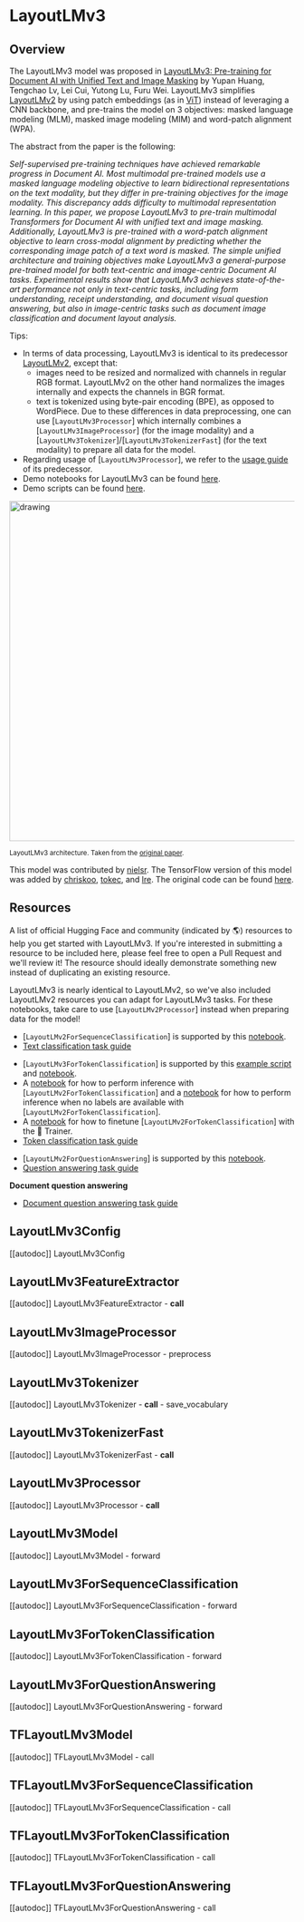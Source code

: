 <!--Copyright 2022 The HuggingFace Team. All rights reserved.

Licensed under the Apache License, Version 2.0 (the "License"); you may not use this file except in compliance with
the License. You may obtain a copy of the License at

http://www.apache.org/licenses/LICENSE-2.0

Unless required by applicable law or agreed to in writing, software distributed under the License is distributed on
an "AS IS" BASIS, WITHOUT WARRANTIES OR CONDITIONS OF ANY KIND, either express or implied. See the License for the
specific language governing permissions and limitations under the License.

⚠️ Note that this file is in Markdown but contain specific syntax for our doc-builder (similar to MDX) that may not be
rendered properly in your Markdown viewer.

-->

# LayoutLMv3

## Overview

The LayoutLMv3 model was proposed in [LayoutLMv3: Pre-training for Document AI with Unified Text and Image Masking](https://arxiv.org/abs/2204.08387) by Yupan Huang, Tengchao Lv, Lei Cui, Yutong Lu, Furu Wei.
LayoutLMv3 simplifies [LayoutLMv2](layoutlmv2) by using patch embeddings (as in [ViT](vit)) instead of leveraging a CNN backbone, and pre-trains the model on 3 objectives: masked language modeling (MLM), masked image modeling (MIM)
and word-patch alignment (WPA).

The abstract from the paper is the following:

*Self-supervised pre-training techniques have achieved remarkable progress in Document AI. Most multimodal pre-trained models use a masked language modeling objective to learn bidirectional representations on the text modality, but they differ in pre-training objectives for the image modality. This discrepancy adds difficulty to multimodal representation learning. In this paper, we propose LayoutLMv3 to pre-train multimodal Transformers for Document AI with unified text and image masking. Additionally, LayoutLMv3 is pre-trained with a word-patch alignment objective to learn cross-modal alignment by predicting whether the corresponding image patch of a text word is masked. The simple unified architecture and training objectives make LayoutLMv3 a general-purpose pre-trained model for both text-centric and image-centric Document AI tasks. Experimental results show that LayoutLMv3 achieves state-of-the-art performance not only in text-centric tasks, including form understanding, receipt understanding, and document visual question answering, but also in image-centric tasks such as document image classification and document layout analysis.*

Tips:

- In terms of data processing, LayoutLMv3 is identical to its predecessor [LayoutLMv2](layoutlmv2), except that:
    - images need to be resized and normalized with channels in regular RGB format. LayoutLMv2 on the other hand normalizes the images internally and expects the channels in BGR format.
    - text is tokenized using byte-pair encoding (BPE), as opposed to WordPiece.
  Due to these differences in data preprocessing, one can use [`LayoutLMv3Processor`] which internally combines a [`LayoutLMv3ImageProcessor`] (for the image modality) and a [`LayoutLMv3Tokenizer`]/[`LayoutLMv3TokenizerFast`] (for the text modality) to prepare all data for the model.
- Regarding usage of [`LayoutLMv3Processor`], we refer to the [usage guide](layoutlmv2#usage-layoutlmv2processor) of its predecessor.
- Demo notebooks for LayoutLMv3 can be found [here](https://github.com/NielsRogge/Transformers-Tutorials/tree/master/LayoutLMv3).
- Demo scripts can be found [here](https://github.com/huggingface/transformers/tree/main/examples/research_projects/layoutlmv3).

<img src="https://huggingface.co/datasets/huggingface/documentation-images/resolve/main/layoutlmv3_architecture.png"
alt="drawing" width="600"/>

<small> LayoutLMv3 architecture. Taken from the <a href="https://arxiv.org/abs/2204.08387">original paper</a>. </small>

This model was contributed by [nielsr](https://huggingface.co/nielsr). The TensorFlow version of this model was added by [chriskoo](https://huggingface.co/chriskoo), [tokec](https://huggingface.co/tokec), and [lre](https://huggingface.co/lre). The original code can be found [here](https://github.com/microsoft/unilm/tree/master/layoutlmv3).

## Resources

A list of official Hugging Face and community (indicated by 🌎) resources to help you get started with LayoutLMv3. If you're interested in submitting a resource to be included here, please feel free to open a Pull Request and we'll review it! The resource should ideally demonstrate something new instead of duplicating an existing resource.

<Tip>

LayoutLMv3 is nearly identical to LayoutLMv2, so we've also included LayoutLMv2 resources you can adapt for LayoutLMv3 tasks. For these notebooks, take care to use [`LayoutLMv2Processor`] instead when preparing data for the model!

</Tip>

<PipelineTag pipeline="text-classification"/>

- [`LayoutLMv2ForSequenceClassification`] is supported by this [notebook](https://colab.research.google.com/github/NielsRogge/Transformers-Tutorials/blob/master/LayoutLMv2/RVL-CDIP/Fine_tuning_LayoutLMv2ForSequenceClassification_on_RVL_CDIP.ipynb).
- [Text classification task guide](../tasks/sequence_classification)

<PipelineTag pipeline="token-classification"/>

- [`LayoutLMv3ForTokenClassification`] is supported by this [example script](https://github.com/huggingface/transformers/tree/main/examples/research_projects/layoutlmv3) and [notebook](https://colab.research.google.com/github/NielsRogge/Transformers-Tutorials/blob/master/LayoutLMv3/Fine_tune_LayoutLMv3_on_FUNSD_(HuggingFace_Trainer).ipynb).
- A [notebook](https://colab.research.google.com/github/NielsRogge/Transformers-Tutorials/blob/master/LayoutLMv2/FUNSD/Inference_with_LayoutLMv2ForTokenClassification.ipynb) for how to perform inference with [`LayoutLMv2ForTokenClassification`] and a [notebook](https://colab.research.google.com/github/NielsRogge/Transformers-Tutorials/blob/master/LayoutLMv2/FUNSD/True_inference_with_LayoutLMv2ForTokenClassification_%2B_Gradio_demo.ipynb) for how to perform inference when no labels are available with [`LayoutLMv2ForTokenClassification`].
- A [notebook](https://colab.research.google.com/github/NielsRogge/Transformers-Tutorials/blob/master/LayoutLMv2/FUNSD/Fine_tuning_LayoutLMv2ForTokenClassification_on_FUNSD_using_HuggingFace_Trainer.ipynb) for how to finetune [`LayoutLMv2ForTokenClassification`] with the 🤗 Trainer.
- [Token classification task guide](../tasks/token_classification)

<PipelineTag pipeline="question-answering"/>

- [`LayoutLMv2ForQuestionAnswering`] is supported by this [notebook](https://colab.research.google.com/github/NielsRogge/Transformers-Tutorials/blob/master/LayoutLMv2/DocVQA/Fine_tuning_LayoutLMv2ForQuestionAnswering_on_DocVQA.ipynb).
- [Question answering task guide](../tasks/question_answering)

**Document question answering**
- [Document question answering task guide](../tasks/document_question_answering)

## LayoutLMv3Config

[[autodoc]] LayoutLMv3Config

## LayoutLMv3FeatureExtractor

[[autodoc]] LayoutLMv3FeatureExtractor
    - __call__

## LayoutLMv3ImageProcessor

[[autodoc]] LayoutLMv3ImageProcessor
    - preprocess

## LayoutLMv3Tokenizer

[[autodoc]] LayoutLMv3Tokenizer
    - __call__
    - save_vocabulary

## LayoutLMv3TokenizerFast

[[autodoc]] LayoutLMv3TokenizerFast
    - __call__

## LayoutLMv3Processor

[[autodoc]] LayoutLMv3Processor
    - __call__

## LayoutLMv3Model

[[autodoc]] LayoutLMv3Model
    - forward

## LayoutLMv3ForSequenceClassification

[[autodoc]] LayoutLMv3ForSequenceClassification
    - forward

## LayoutLMv3ForTokenClassification

[[autodoc]] LayoutLMv3ForTokenClassification
    - forward

## LayoutLMv3ForQuestionAnswering

[[autodoc]] LayoutLMv3ForQuestionAnswering
    - forward

## TFLayoutLMv3Model

[[autodoc]] TFLayoutLMv3Model
    - call

## TFLayoutLMv3ForSequenceClassification

[[autodoc]] TFLayoutLMv3ForSequenceClassification
    - call

## TFLayoutLMv3ForTokenClassification

[[autodoc]] TFLayoutLMv3ForTokenClassification
    - call

## TFLayoutLMv3ForQuestionAnswering

[[autodoc]] TFLayoutLMv3ForQuestionAnswering
    - call
